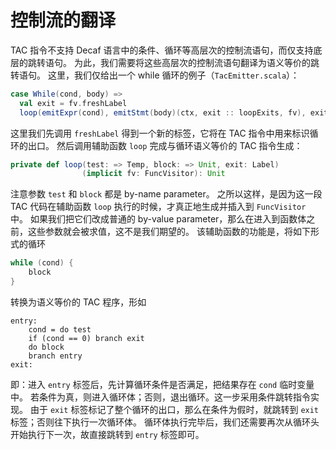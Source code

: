 # 控制流的翻译

TAC 指令不支持 Decaf 语言中的条件、循环等高层次的控制流语句，而仅支持底层的跳转语句。
为此，我们需要将这些高层次的控制流语句翻译为语义等价的跳转语句。
这里，我们仅给出一个 while 循环的例子（`TacEmitter.scala`）：

```scala
case While(cond, body) =>
  val exit = fv.freshLabel
  loop(emitExpr(cond), emitStmt(body)(ctx, exit :: loopExits, fv), exit)
```

这里我们先调用 `freshLabel` 得到一个新的标签，它将在 TAC 指令中用来标识循环的出口。
然后调用辅助函数 `loop` 完成与循环语义等价的 TAC 指令生成：

```scala
private def loop(test: => Temp, block: => Unit, exit: Label)
                (implicit fv: FuncVisitor): Unit
```

注意参数 `test` 和 `block` 都是 by-name parameter。
之所以这样，是因为这一段 TAC 代码在辅助函数 `loop` 执行的时候，才真正地生成并插入到 `FuncVisitor` 中。
如果我们把它们改成普通的 by-value parameter，那么在进入到函数体之前，这些参数就会被求值，这不是我们期望的。
该辅助函数的功能是，将如下形式的循环

```java
while (cond) {
    block
}
```

转换为语义等价的 TAC 程序，形如

```text
entry:
    cond = do test
    if (cond == 0) branch exit
    do block
    branch entry
exit:
```

即：进入 `entry` 标签后，先计算循环条件是否满足，把结果存在 `cond` 临时变量中。
若条件为真，则进入循环体；否则，退出循环。这一步采用条件跳转指令实现。
由于 `exit` 标签标记了整个循环的出口，那么在条件为假时，就跳转到 `exit` 标签；否则往下执行一次循环体。
循环体执行完毕后，我们还需要再次从循环头开始执行下一次，故直接跳转到 `entry` 标签即可。
